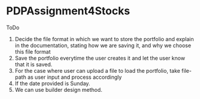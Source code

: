 # PDPAssignment4Stocks

ToDo

1. Decide the file format in which we want to store the portfolio and explain in the documentation, stating how we are saving it, and why we choose this file format
2. Save the portfolio everytime the user creates it and let the user know that it is saved.
3. For the case where user can upload a file to load the portfolio, take file-path as user input and process accordingly
4. If the date provided is Sunday.
5. We can use builder design method.

